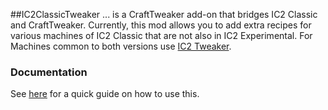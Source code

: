 ##IC2ClassicTweaker
... is a CraftTweaker add-on that bridges IC2 Classic and CraftTweaker.
Currently, this mod allows you to add extra recipes for various machines of IC2 Classic that are not also in IC2 Experimental. For Machines common to both versions use [IC2 Tweaker](https://minecraft.curseforge.com/projects/ic2-tweaker).

### Documentation

See [here](doc/README.md) for a quick guide on how to use this.